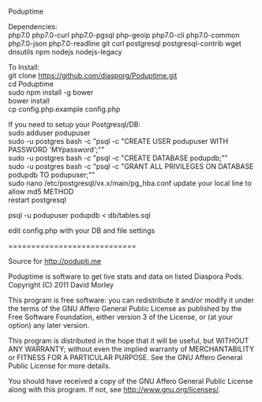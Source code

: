 Poduptime


Dependencies:  
php7.0 php7.0-curl php7.0-pgsql php-geoip php7.0-cli php7.0-common php7.0-json php7.0-readline
git
curl
postgresql postgresql-contrib
wget
dnsutils
npm
nodejs nodejs-legacy

To Install:  
git clone https://github.com/diasporg/Poduptime.git  
cd Poduptime  
sudo npm install -g bower  
bower install  
cp config.php.example config.php  

If you need to setup your Postgresql/DB:  
  sudo adduser podupuser  
  sudo -u postgres bash -c "psql -c \"CREATE USER podupuser WITH PASSWORD 'MYpassword';\""  
  sudo -u postgres bash -c "psql -c \"CREATE DATABASE podupdb;\""  
  sudo -u postgres bash -c "psql -c \"GRANT ALL PRIVILEGES ON DATABASE podupdb TO podupuser;\""  
  sudo nano /etc/postgresql/vx.x/main/pg_hba.conf 
  update your local line to allow md5 METHOD  
  restart postgresql  
  
psql -u podupuser podupdb < db/tables.sql  
  
edit config.php with your DB and file settings  


============================

Source for http://podupti.me

  Poduptime is software to get live stats and data on listed Diaspora Pods.
  Copyright (C) 2011 David Morley

  This program is free software: you can redistribute it and/or modify
  it under the terms of the GNU Affero General Public License as
  published by the Free Software Foundation, either version 3 of the
  License, or (at your option) any later version.

  This program is distributed in the hope that it will be useful,
  but WITHOUT ANY WARRANTY; without even the implied warranty of
  MERCHANTABILITY or FITNESS FOR A PARTICULAR PURPOSE.  See the
  GNU Affero General Public License for more details.

  You should have received a copy of the GNU Affero General Public License
  along with this program.  If not, see <http://www.gnu.org/licenses/>.
